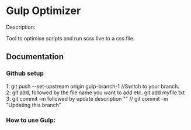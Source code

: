 # Gulp Optimizer

Description:

Tool to optimise scripts and run scss live to a css file.

<h2>Documentation</h2>

<h3>Github setup</h3>

1: git push --set-upstream origin gulp-branch-1 //Switch to your branch.<br>
2: git add, followed by the file name you want to add etc. git add myfile.txt<br>
3: git commit -m followed by update description "" // git commit -m "Updating this branch"<br>

<h3>How to use Gulp:</h3>
